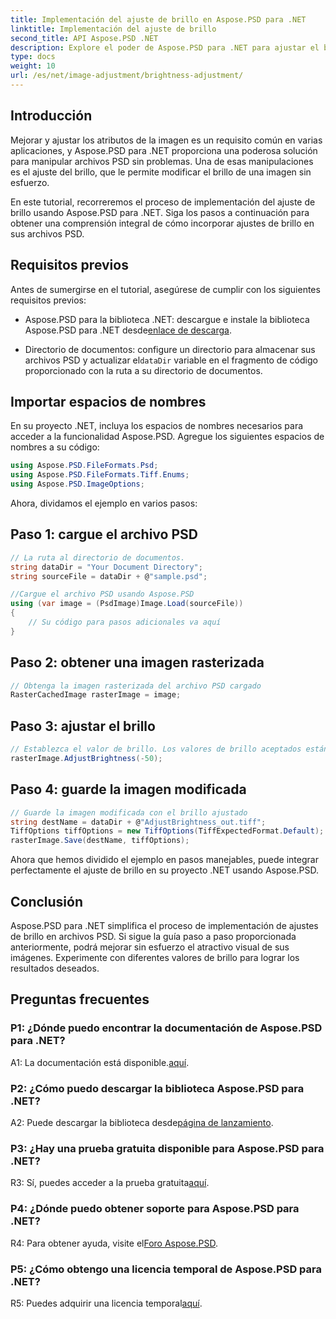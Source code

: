 ```yaml
---
title: Implementación del ajuste de brillo en Aspose.PSD para .NET
linktitle: Implementación del ajuste de brillo
second_title: API Aspose.PSD .NET
description: Explore el poder de Aspose.PSD para .NET para ajustar el brillo de la imagen. Siga nuestra guía paso a paso para una implementación perfecta.
type: docs
weight: 10
url: /es/net/image-adjustment/brightness-adjustment/
---
```

## Introducción

Mejorar y ajustar los atributos de la imagen es un requisito común en varias aplicaciones, y Aspose.PSD para .NET proporciona una poderosa solución para manipular archivos PSD sin problemas. Una de esas manipulaciones es el ajuste del brillo, que le permite modificar el brillo de una imagen sin esfuerzo.

En este tutorial, recorreremos el proceso de implementación del ajuste de brillo usando Aspose.PSD para .NET. Siga los pasos a continuación para obtener una comprensión integral de cómo incorporar ajustes de brillo en sus archivos PSD.

## Requisitos previos

Antes de sumergirse en el tutorial, asegúrese de cumplir con los siguientes requisitos previos:

-  Aspose.PSD para la biblioteca .NET: descargue e instale la biblioteca Aspose.PSD para .NET desde[enlace de descarga](https://releases.aspose.com/psd/net/).

-  Directorio de documentos: configure un directorio para almacenar sus archivos PSD y actualizar el`dataDir` variable en el fragmento de código proporcionado con la ruta a su directorio de documentos.

## Importar espacios de nombres

En su proyecto .NET, incluya los espacios de nombres necesarios para acceder a la funcionalidad Aspose.PSD. Agregue los siguientes espacios de nombres a su código:

```csharp
using Aspose.PSD.FileFormats.Psd;
using Aspose.PSD.FileFormats.Tiff.Enums;
using Aspose.PSD.ImageOptions;
```

Ahora, dividamos el ejemplo en varios pasos:

## Paso 1: cargue el archivo PSD

```csharp
// La ruta al directorio de documentos.
string dataDir = "Your Document Directory";
string sourceFile = dataDir + @"sample.psd";

//Cargue el archivo PSD usando Aspose.PSD
using (var image = (PsdImage)Image.Load(sourceFile))
{
    // Su código para pasos adicionales va aquí
}
```

## Paso 2: obtener una imagen rasterizada

```csharp
// Obtenga la imagen rasterizada del archivo PSD cargado
RasterCachedImage rasterImage = image;
```

## Paso 3: ajustar el brillo

```csharp
// Establezca el valor de brillo. Los valores de brillo aceptados están en el rango [-255, 255].
rasterImage.AdjustBrightness(-50);
```

## Paso 4: guarde la imagen modificada

```csharp
// Guarde la imagen modificada con el brillo ajustado
string destName = dataDir + @"AdjustBrightness_out.tiff";
TiffOptions tiffOptions = new TiffOptions(TiffExpectedFormat.Default);
rasterImage.Save(destName, tiffOptions);
```

Ahora que hemos dividido el ejemplo en pasos manejables, puede integrar perfectamente el ajuste de brillo en su proyecto .NET usando Aspose.PSD.

## Conclusión

Aspose.PSD para .NET simplifica el proceso de implementación de ajustes de brillo en archivos PSD. Si sigue la guía paso a paso proporcionada anteriormente, podrá mejorar sin esfuerzo el atractivo visual de sus imágenes. Experimente con diferentes valores de brillo para lograr los resultados deseados.

## Preguntas frecuentes

### P1: ¿Dónde puedo encontrar la documentación de Aspose.PSD para .NET?

 A1: La documentación está disponible.[aquí](https://reference.aspose.com/psd/net/).

### P2: ¿Cómo puedo descargar la biblioteca Aspose.PSD para .NET?

 A2: Puede descargar la biblioteca desde[página de lanzamiento](https://releases.aspose.com/psd/net/).

### P3: ¿Hay una prueba gratuita disponible para Aspose.PSD para .NET?

 R3: Sí, puedes acceder a la prueba gratuita[aquí](https://releases.aspose.com/).

### P4: ¿Dónde puedo obtener soporte para Aspose.PSD para .NET?

 R4: Para obtener ayuda, visite el[Foro Aspose.PSD](https://forum.aspose.com/c/psd/34).

### P5: ¿Cómo obtengo una licencia temporal de Aspose.PSD para .NET?

 R5: Puedes adquirir una licencia temporal[aquí](https://purchase.aspose.com/temporary-license/).